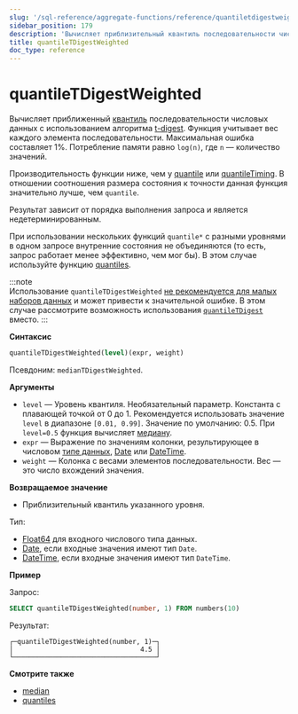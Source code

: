 ```yaml
---
slug: '/sql-reference/aggregate-functions/reference/quantiletdigestweighted'
sidebar_position: 179
description: 'Вычисляет приблизительный квантиль последовательности числовых данных'
title: quantileTDigestWeighted
doc_type: reference
---
```

# quantileTDigestWeighted

Вычисляет приближенный [квантиль](https://en.wikipedia.org/wiki/Quantile) последовательности числовых данных с использованием алгоритма [t-digest](https://github.com/tdunning/t-digest/blob/master/docs/t-digest-paper/histo.pdf). Функция учитывает вес каждого элемента последовательности. Максимальная ошибка составляет 1%. Потребление памяти равно `log(n)`, где `n` — количество значений.

Производительность функции ниже, чем у [quantile](/sql-reference/aggregate-functions/reference/quantile) или [quantileTiming](/sql-reference/aggregate-functions/reference/quantiletiming). В отношении соотношения размера состояния к точности данная функция значительно лучше, чем `quantile`.

Результат зависит от порядка выполнения запроса и является недетерминированным.

При использовании нескольких функций `quantile*` с разными уровнями в одном запросе внутренние состояния не объединяются (то есть, запрос работает менее эффективно, чем мог бы). В этом случае используйте функцию [quantiles](../../../sql-reference/aggregate-functions/reference/quantiles.md#quantiles).

:::note    
Использование `quantileTDigestWeighted` [не рекомендуется для малых наборов данных](https://github.com/tdunning/t-digest/issues/167#issuecomment-828650275) и может привести к значительной ошибке. В этом случае рассмотрите возможность использования [`quantileTDigest`](../../../sql-reference/aggregate-functions/reference/quantiletdigest.md) вместо.
:::

**Синтаксис**

```sql
quantileTDigestWeighted(level)(expr, weight)
```

Псевдоним: `medianTDigestWeighted`.

**Аргументы**

- `level` — Уровень квантиля. Необязательный параметр. Константа с плавающей точкой от 0 до 1. Рекомендуется использовать значение `level` в диапазоне `[0.01, 0.99]`. Значение по умолчанию: 0.5. При `level=0.5` функция вычисляет [медиану](https://en.wikipedia.org/wiki/Median).
- `expr` — Выражение по значениям колонки, результирующее в числовом [типе данных](/sql-reference/data-types), [Date](../../../sql-reference/data-types/date.md) или [DateTime](../../../sql-reference/data-types/datetime.md).
- `weight` — Колонка с весами элементов последовательности. Вес — это число вхождений значения.

**Возвращаемое значение**

- Приблизительный квантиль указанного уровня.

Тип:

- [Float64](../../../sql-reference/data-types/float.md) для входного числового типа данных.
- [Date](../../../sql-reference/data-types/date.md), если входные значения имеют тип `Date`.
- [DateTime](../../../sql-reference/data-types/datetime.md), если входные значения имеют тип `DateTime`.

**Пример**

Запрос:

```sql
SELECT quantileTDigestWeighted(number, 1) FROM numbers(10)
```

Результат:

```text
┌─quantileTDigestWeighted(number, 1)─┐
│                                4.5 │
└────────────────────────────────────┘
```

**Смотрите также**

- [median](/sql-reference/aggregate-functions/reference/median)
- [quantiles](../../../sql-reference/aggregate-functions/reference/quantiles.md#quantiles)